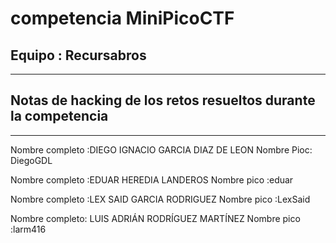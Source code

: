 # competencia MiniPicoCTF

## Equipo : Recursabros
---
## Notas de hacking de los retos resueltos durante la competencia
---
Nombre completo :DIEGO IGNACIO GARCIA DIAZ DE LEON
Nombre Pioc: DiegoGDL

Nombre completo :EDUAR HEREDIA LANDEROS
Nombre pico	:eduar	

Nombre completo :LEX SAID GARCIA RODRIGUEZ
Nombre pico :LexSaid

Nombre completo: LUIS ADRIÁN RODRÍGUEZ MARTÍNEZ
Nombre pico :larm416	
